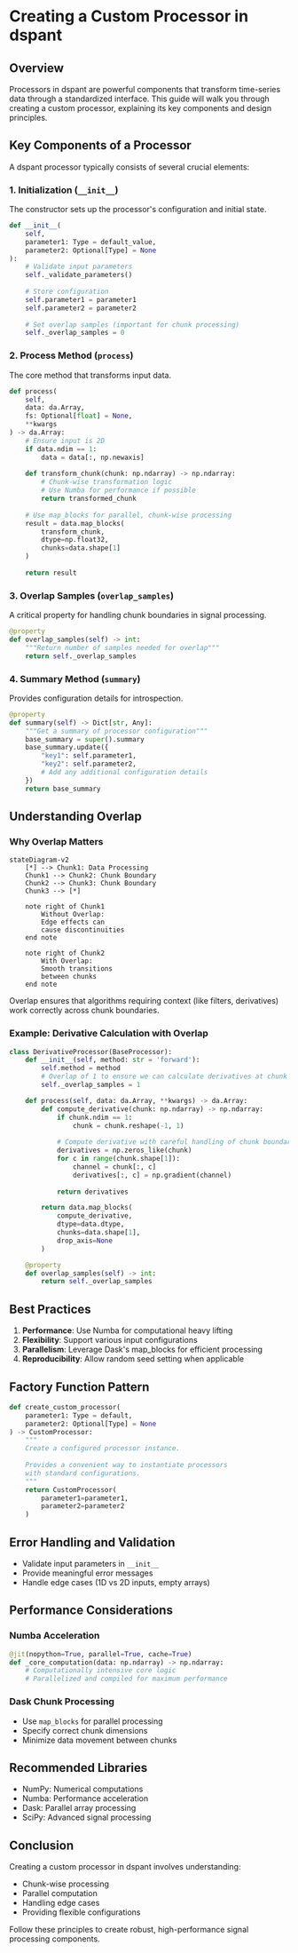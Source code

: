 # Creating a Custom Processor in dspant

## Overview

Processors in dspant are powerful components that transform time-series data through a standardized interface. This guide will walk you through creating a custom processor, explaining its key components and design principles.

## Key Components of a Processor

A dspant processor typically consists of several crucial elements:

### 1. Initialization (`__init__`)
The constructor sets up the processor's configuration and initial state.

```python
def __init__(
    self, 
    parameter1: Type = default_value,
    parameter2: Optional[Type] = None
):
    # Validate input parameters
    self._validate_parameters()
    
    # Store configuration
    self.parameter1 = parameter1
    self.parameter2 = parameter2
    
    # Set overlap samples (important for chunk processing)
    self._overlap_samples = 0
```

### 2. Process Method (`process`)
The core method that transforms input data.

```python
def process(
    self, 
    data: da.Array, 
    fs: Optional[float] = None, 
    **kwargs
) -> da.Array:
    # Ensure input is 2D
    if data.ndim == 1:
        data = data[:, np.newaxis]
    
    def transform_chunk(chunk: np.ndarray) -> np.ndarray:
        # Chunk-wise transformation logic
        # Use Numba for performance if possible
        return transformed_chunk
    
    # Use map_blocks for parallel, chunk-wise processing
    result = data.map_blocks(
        transform_chunk,
        dtype=np.float32,
        chunks=data.shape[1]
    )
    
    return result
```

### 3. Overlap Samples (`overlap_samples`)
A critical property for handling chunk boundaries in signal processing.

```python
@property
def overlap_samples(self) -> int:
    """Return number of samples needed for overlap"""
    return self._overlap_samples
```

### 4. Summary Method (`summary`)
Provides configuration details for introspection.

```python
@property
def summary(self) -> Dict[str, Any]:
    """Get a summary of processor configuration"""
    base_summary = super().summary
    base_summary.update({
        "key1": self.parameter1,
        "key2": self.parameter2,
        # Add any additional configuration details
    })
    return base_summary
```

## Understanding Overlap

### Why Overlap Matters

```mermaid
stateDiagram-v2
    [*] --> Chunk1: Data Processing
    Chunk1 --> Chunk2: Chunk Boundary
    Chunk2 --> Chunk3: Chunk Boundary
    Chunk3 --> [*]

    note right of Chunk1
        Without Overlap: 
        Edge effects can 
        cause discontinuities
    end note

    note right of Chunk2
        With Overlap:
        Smooth transitions 
        between chunks
    end note
```

Overlap ensures that algorithms requiring context (like filters, derivatives) 
work correctly across chunk boundaries.

### Example: Derivative Calculation with Overlap

```python
class DerivativeProcessor(BaseProcessor):
    def __init__(self, method: str = 'forward'):
        self.method = method
        # Overlap of 1 to ensure we can calculate derivatives at chunk edges
        self._overlap_samples = 1

    def process(self, data: da.Array, **kwargs) -> da.Array:
        def compute_derivative(chunk: np.ndarray) -> np.ndarray:
            if chunk.ndim == 1:
                chunk = chunk.reshape(-1, 1)
            
            # Compute derivative with careful handling of chunk boundaries
            derivatives = np.zeros_like(chunk)
            for c in range(chunk.shape[1]):
                channel = chunk[:, c]
                derivatives[:, c] = np.gradient(channel)
            
            return derivatives

        return data.map_blocks(
            compute_derivative,
            dtype=data.dtype,
            chunks=data.shape[1],
            drop_axis=None
        )

    @property
    def overlap_samples(self) -> int:
        return self._overlap_samples
```

## Best Practices

1. **Performance**: Use Numba for computational heavy lifting
2. **Flexibility**: Support various input configurations
3. **Parallelism**: Leverage Dask's map_blocks for efficient processing
4. **Reproducibility**: Allow random seed setting when applicable

## Factory Function Pattern

```python
def create_custom_processor(
    parameter1: Type = default,
    parameter2: Optional[Type] = None
) -> CustomProcessor:
    """
    Create a configured processor instance.
    
    Provides a convenient way to instantiate processors
    with standard configurations.
    """
    return CustomProcessor(
        parameter1=parameter1,
        parameter2=parameter2
    )
```

## Error Handling and Validation

- Validate input parameters in `__init__`
- Provide meaningful error messages
- Handle edge cases (1D vs 2D inputs, empty arrays)

## Performance Considerations

### Numba Acceleration
```python
@jit(nopython=True, parallel=True, cache=True)
def _core_computation(data: np.ndarray) -> np.ndarray:
    # Computationally intensive core logic
    # Parallelized and compiled for maximum performance
```

### Dask Chunk Processing
- Use `map_blocks` for parallel processing
- Specify correct chunk dimensions
- Minimize data movement between chunks

## Recommended Libraries

- NumPy: Numerical computations
- Numba: Performance acceleration
- Dask: Parallel array processing
- SciPy: Advanced signal processing

## Conclusion

Creating a custom processor in dspant involves understanding:
- Chunk-wise processing
- Parallel computation
- Handling edge cases
- Providing flexible configurations

Follow these principles to create robust, high-performance signal processing components.